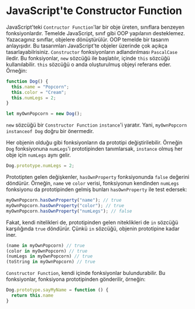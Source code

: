 # JavaScript'te Constructor Function
JavaScript'teki `Contructor Function`'lar bir obje üreten, sınıflara benzeyen fonksiyonlardır. Temelde JavaScript, sınıf gibi OOP yapılarıın desteklemez. Yazacagınız sınıflar, objelere dönüştürülür. OOP temelde bir tasarım anlayışıdır. Bu tasarımları JavaScript'te objeler üzerinde çok açıkça tasarlayabilrisiniz. `Constructor` fonksiyonların adlandırılması `PascalCase` iledir. Bu fonksiyonlar, `new` sözcüğü ile başlatılır, içinde `this` sözcüğü kullanılabilir. `this` sözcüğü o anda oluşturulmuş objeyi referans eder. Örneğin:

```js
function Dog() {
  this.name = "Popcorn";
  this.color = "Cream";
  this.numLegs = 2;
}

let myOwnPopcorn = new Dog();
```
`new` sözcüğü bir `Constructor Function` `instance`'i yaratır. Yani, `myOwnPopcorn instanceof Dog` doğru bir önermedir.

Her objenin olduğu gibi fonksiyonların da prototipi değiştirilebilir. Örneğin `Dog` fonksiyonuna `numLegs`'i prototipinden tanımlarsak, `instance` olmuş her obje için `numLegs` aynı gelir.
```js
Dog.prototype.numLegs = 2;
```

Prototipten gelen değişkenler, `hasOwnProperty` fonksiyonunda `false` değerini döndürür. Örneğin, `name` ve `color` verisi, fonksiyonun kendinden `numLegs` fonksiyonu da prototipinden gelmiş bunları `hasOwnProperty` ile test edersek:
```js
myOwnPopcorn.hasOwnProperty("name"); // true
myOwnPopcorn.hasOwnProperty("color"); // true
myOwnPopcorn.hasOwnProperty("numLegs"); // false
```

Fakat, kendi nitelikleri de, prototipinden gelen niteklikleri de `in` sözcüğü karşılığında `true` döndürür. Çünkü `in` sözcüğü, objenin prototipine kadar iner.
```js
(name in myOwnPopcorn) // true
(color in myOwnPopcorn) // true
(numLegs in myOwnPopcorn) // true
(toString in myOwnPopcorn) // true
```

`Constructor Function`, kendi içinde fonksiyonlar bulundurabilir. Bu fonksiyonlar, fonksiyona prototipinden gönderilir, örneğin:
```js
Dog.prototype.sayMyName = function () {
  return this.name
}
```